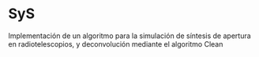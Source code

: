 # SyS
Implementación de un algoritmo para la simulación de síntesis de apertura en radiotelescopios, y deconvolución mediante el algoritmo Clean
